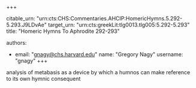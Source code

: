 +++


citable_urn: "urn:cts:CHS:Commentaries.AHCIP:HomericHymns.5.292-5.293.J9LDvAe"
target_urn: "urn:cts:greekLit:tlg0013.tlg005:5.292-5.293"
title: "Homeric Hymns To Aphrodite 292-293"

authors:
- email: "gnagy@chs.harvard.edu"
  name: "Gregory Nagy"
  username: "gnagy"
+++

<p>analysis of metabasis as a device by which a humnos can make reference to its own hymnic consequent</p>